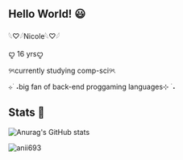 ## Hello World! 😃

𓆩♡𓆪Nicole𓆩♡𓆪

ꨄ 16 yrsꨄ

୨ৎcurrently studying comp-sci୨ৎ

⊹ ࣪ ˖big fan of back-end proggaming languages⊹ ࣪ ˖

## Stats 💖
![Anurag's GitHub stats](https://github-readme-stats.vercel.app/api?username=nicolerezhub&show_icons=true&hide=contribs,prs&cache_seconds=86400&theme=synthwave)

<p><img align="left" src="https://github-readme-stats.vercel.app/api/top-langs?username=nicolerezhub&show_icons=true&theme=dark&locale=en&layout=compact" alt="anii693" /></p>

<!--
**nicolerezhub/nicolerezhub** is a ✨ _special_ ✨ repository because its `README.md` (this file) appears on your GitHub profile.

Here are some ideas to get you started:

- 🔭 I’m currently working on ...

- 👯 I’m looking to collaborate on ...
- 🤔 I’m looking for help with ...
- 💬 Ask me about ...
- 📫 How to reach me: ...
- 😄 Pronouns: ...

-->
